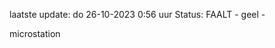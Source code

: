 laatste update: 
do 26-10-2023  0:56   uur 
Status: FAALT - geel - 
<div class="service Y">microstation</div>